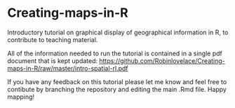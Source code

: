 Creating-maps-in-R
==================

Introductory tutorial on graphical display of geographical information in R, to contribute to teaching material.

All of the information needed to run the tutorial is contained in a single pdf document that is kept updated: https://github.com/Robinlovelace/Creating-maps-in-R/raw/master/intro-spatial-rl.pdf

If you have any feedback on this tutorial please let me know and feel free to contibute by branching the repository and editing the main .Rmd file. Happy mapping!

